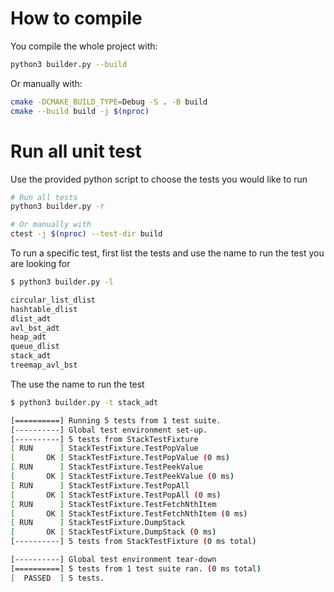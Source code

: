 # How to compile
You compile the whole project with:
```bash
python3 builder.py --build
```

Or manually with:
```bash
cmake -DCMAKE_BUILD_TYPE=Debug -S . -B build
cmake --build build -j $(nproc)
```
# Run all unit test
Use the provided python script to choose the tests you would like to run

```bash
# Run all tests
python3 builder.py -r

# Or manually with
ctest -j $(nproc) --test-dir build
```

To run a specific test, first list the tests and use the name to run 
the test you are looking for
```bash
$ python3 builder.py -l 

circular_list_dlist
hashtable_dlist
dlist_adt
avl_bst_adt
heap_adt
queue_dlist
stack_adt
treemap_avl_bst
```

The use the name to run the test
```bash
$ python3 builder.py -t stack_adt 

[==========] Running 5 tests from 1 test suite.
[----------] Global test environment set-up.
[----------] 5 tests from StackTestFixture
[ RUN      ] StackTestFixture.TestPopValue
[       OK ] StackTestFixture.TestPopValue (0 ms)
[ RUN      ] StackTestFixture.TestPeekValue
[       OK ] StackTestFixture.TestPeekValue (0 ms)
[ RUN      ] StackTestFixture.TestPopAll
[       OK ] StackTestFixture.TestPopAll (0 ms)
[ RUN      ] StackTestFixture.TestFetchNthItem
[       OK ] StackTestFixture.TestFetchNthItem (0 ms)
[ RUN      ] StackTestFixture.DumpStack
[       OK ] StackTestFixture.DumpStack (0 ms)
[----------] 5 tests from StackTestFixture (0 ms total)

[----------] Global test environment tear-down
[==========] 5 tests from 1 test suite ran. (0 ms total)
[  PASSED  ] 5 tests.
```
